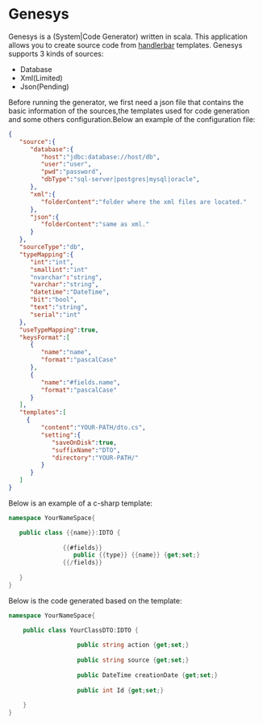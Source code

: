 # Genesys
Genesys is a (System|Code Generator) written in scala. This application allows you to create source code from [handlerbar](http://handlebarsjs.com/) templates.
Genesys supports 3 kinds of sources:
- Database
- Xml(Limited)
- Json(Pending)

Before running the generator, we first need a json file that contains the basic information of the sources,the templates used for code generation and some others configuration.Below an example of the configuration file:

```json
{  
   "source":{  
      "database":{  
         "host":"jdbc:database://host/db",
         "user":"user",
         "pwd":"password",
         "dbType":"sql-server|postgres|mysql|oracle",
      },
      "xml":{  
         "folderContent":"folder where the xml files are located."
      },
      "json":{  
         "folderContent":"same as xml."
      }
   },
   "sourceType":"db",
   "typeMapping":{  
      "int":"int",
      "smallint":"int"
      "nvarchar":"string",
      "varchar":"string",
      "datetime":"DateTime",
      "bit":"bool",
      "text":"string",
      "serial":"int"
   },
   "useTypeMapping":true,
   "keysFormat":[  
      {  
         "name":"name",
         "format":"pascalCase"
      },
      {  
         "name":"#fields.name",
         "format":"pascalCase"
      }
   ],
   "templates":[  
     {  
         "content":"YOUR-PATH/dto.cs",
         "setting":{  
            "saveOnDisk":true,
            "suffixName":"DTO",
            "directory":"YOUR-PATH/"
         }
      }
   ]
}
 ```
 Below is an example of a c-sharp template:
 ```csharp
 namespace YourNameSpace{

	public class {{name}}:IDTO {
				        
		        {{#fields}}
		           public {{type}} {{name}} {get;set;}  
		        {{/fields}}
				         
	}
}
```
Below is the code generated based on the template:
```csharp
namespace YourNameSpace{

	public class YourClassDTO:IDTO {
				        
		           public string action {get;set;}  
		        
		           public string source {get;set;}  
		        
		           public DateTime creationDate {get;set;}  
		        
		           public int Id {get;set;}  
		              
	}
}
```


